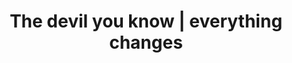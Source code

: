 ---
layout: bookmark
title: The devil you know | everything changes
tags:
  - Bookmarks
created: '2023-06-10T06:35:05.092Z'
link: https://everythingchanges.us/blog/the-devil-you-know/
id: 588850945
excerpt: On the fallacy of change.
image: https://everythingchanges.us/assets/img/social.png
highlights:
  - >-
    The questions I wished I had asked myself back then are: What are the risks
    of making a change? What are the risks of not doing so? How might you
    mitigate those risks? What’s a small, experimental step you can take, right
    now? Not tomorrow or next week, but this hour, this minute?
  - >-
    And: how do you want to be in your work? This is different from what you
    want to do. How do you want to show up, to be present, to experience the
    work? What needs to change (in you, or in your environment) for that to be
    possible?
---